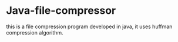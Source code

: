 # Java-file-compressor
this is a file compression program developed in java, it uses huffman compression algorithm.
